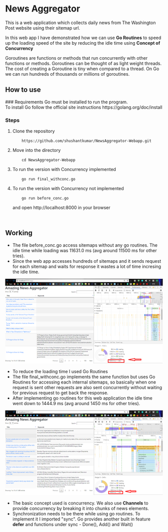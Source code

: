 # News Aggregator

This is a web application which collects daily news from The Washington Post website using their sitemap url.<br>

In this web app I have demonstrated how we can use <b>Go Routines</b> to speed up the loading speed of the site by reducing the idle time using <b>Concept of Concurrency</b><br>

Goroutines are functions or methods that run concurrently with other functions or methods. Goroutines can be thought of as light weight threads. The cost of creating a Goroutine is tiny when compared to a thread. On Go we can run hundreds of thousands or millions of goroutines.

<h2>How to use</h2>
### Requirements
Go must be installed to run the program.<br>
To install Go follow the official site instructions <a>https://golang.org/doc/install</a>

### Steps

1. Clone the repository


    ```
        https://github.com/shushantkumar/NewsAggregator-Webapp.git
    ```
2. Move into the directory  
    
    ```
        cd NewsAggregator-Webapp
    ```       
3. To run the version with Concurrency implemented 

    ```
        go run final_withconc.go
    ``` 
4. To run the version with Concurrency not implemented 

    ```
        go run before_conc.go
    ```
   and open http://localhost:8000 in your browser  
<br>

<h2> Working </h2>

* The file before_conc.go access sitemaps without any go routines. The idle time while loading was 11631.0 ms (avg around 11500 ms for other tries).<br>
* Since the web app accesses hundreds of sitemaps and it sends request for each sitemap and waits for response it wastes a lot of time incresing the idle time.<br> 

![](before_concurrency.png)

* To reduce the loading time I used Go Routines<br> 
* The file final_withconc.go implements the same function but uses Go Routines for accessing each internal sitemaps, so basically when one request is sent other requests are also sent concurrently without waiting for previous request to get back the response.<br>
* After implementing go routines for this web application the idle time went down to 1444.9 ms (avg around 1450 ms for other tries).<br>

![](after_concurrency.jpg)

* The basic concept used is concurrency. We also use <b>Channels</b> to provide concurrency by breaking it into chunks of news elements.<br> 
* Synchronization needs to be there while using go routines. To implement it I imported "sync". Go provides another built in feature <b>defer</b> and functions under sync - Done(), Add() and Wait() <br>


